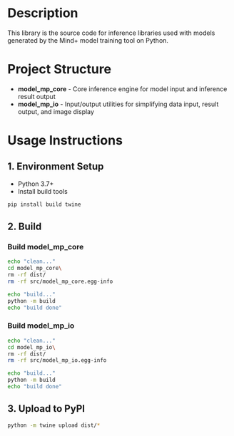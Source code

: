 # Description

This library is the source code for inference libraries used with models generated by the Mind+ model training tool on Python.

# Project Structure

- **model_mp_core** - Core inference engine for model input and inference result output
- **model_mp_io** - Input/output utilities for simplifying data input, result output, and image display

# Usage Instructions

## 1. Environment Setup
- Python 3.7+
- Install build tools
```bash
pip install build twine
```

## 2. Build

### Build model_mp_core
```bash
echo "clean..."
cd model_mp_core\
rm -rf dist/
rm -rf src/model_mp_core.egg-info

echo "build..."
python -m build
echo "build done"
```

### Build model_mp_io  
```bash
echo "clean..."
cd model_mp_io\
rm -rf dist/
rm -rf src/model_mp_io.egg-info

echo "build..."
python -m build
echo "build done"
```

## 3. Upload to PyPI
```bash
python -m twine upload dist/*
```




